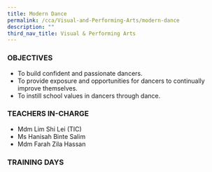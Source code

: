 ```yaml
---
title: Modern Dance
permalink: /cca/Visual-and-Performing-Arts/modern-dance
description: ""
third_nav_title: Visual & Performing Arts
---
```

### OBJECTIVES

*   To build confident and passionate dancers.   
*   To provide exposure and opportunities for dancers to continually improve themselves.   
*   To instill school values in dancers through dance.  
    

  

### TEACHERS IN-CHARGE

*   Mdm Lim Shi Lei (TIC)
*   Ms Hanisah Binte Salim  
*   Mdm Farah Zila Hassan

  

### TRAINING DAYS